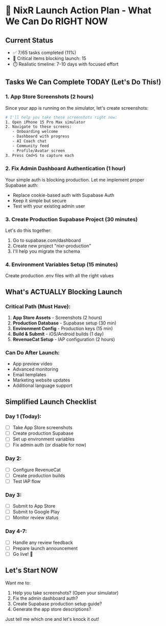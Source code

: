 # 🚀 NixR Launch Action Plan - What We Can Do RIGHT NOW

## Current Status
- ✅ 7/65 tasks completed (11%)
- 🎯 Critical items blocking launch: 15
- ⏱️ Realistic timeline: 7-10 days with focused effort

## Tasks We Can Complete TODAY (Let's Do This!)

### 1. App Store Screenshots (2 hours)
Since your app is running on the simulator, let's create screenshots:

```bash
# I'll help you take these screenshots right now:
1. Open iPhone 15 Pro Max simulator
2. Navigate to these screens:
   - Onboarding welcome
   - Dashboard with progress
   - AI Coach chat
   - Community feed
   - Profile/Avatar screen
3. Press Cmd+S to capture each
```

### 2. Fix Admin Dashboard Authentication (1 hour)
Your simple auth is blocking production. Let me implement proper Supabase auth:
- Replace cookie-based auth with Supabase Auth
- Keep it simple but secure
- Test with your existing admin user

### 3. Create Production Supabase Project (30 minutes)
Let's do this together:
1. Go to supabase.com/dashboard
2. Create new project "nixr-production"
3. I'll help you migrate the schema

### 4. Environment Variables Setup (15 minutes)
Create production .env files with all the right values

## What's ACTUALLY Blocking Launch

### Critical Path (Must Have):
1. **App Store Assets** - Screenshots (2 hours)
2. **Production Database** - Supabase setup (30 min)
3. **Environment Config** - Production keys (15 min)
4. **Build & Submit** - iOS/Android builds (1 day)
5. **RevenueCat Setup** - IAP configuration (2 hours)

### Can Do After Launch:
- App preview video
- Advanced monitoring
- Email templates
- Marketing website updates
- Additional language support

## Simplified Launch Checklist

### Day 1 (Today):
- [ ] Take App Store screenshots
- [ ] Create production Supabase
- [ ] Set up environment variables
- [ ] Fix admin auth (or disable for now)

### Day 2:
- [ ] Configure RevenueCat
- [ ] Create production builds
- [ ] Test IAP flow

### Day 3:
- [ ] Submit to App Store
- [ ] Submit to Google Play
- [ ] Monitor review status

### Day 4-7:
- [ ] Handle any review feedback
- [ ] Prepare launch announcement
- [ ] Go live! 🎉

## Let's Start NOW

Want me to:
1. Help you take screenshots? (Open your simulator)
2. Fix the admin dashboard auth?
3. Create Supabase production setup guide?
4. Generate the app store descriptions?

Just tell me which one and let's knock it out! 